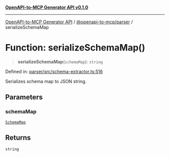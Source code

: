 [**OpenAPI-to-MCP Generator API v0.1.0**](../../../README.md)

***

[OpenAPI-to-MCP Generator API](../../../modules.md) / [@openapi-to-mcp/parser](../README.md) / serializeSchemaMap

# Function: serializeSchemaMap()

> **serializeSchemaMap**(`schemaMap`): `string`

Defined in: [parser/src/schema-extractor.ts:516](https://github.com/salacoste/openapi-mcp-generator/blob/fda5c6400a831cddbad9eacd652e11b2f7410b22/packages/parser/src/schema-extractor.ts#L516)

Serializes schema map to JSON string.

## Parameters

### schemaMap

[`SchemaMap`](../type-aliases/SchemaMap.md)

## Returns

`string`
